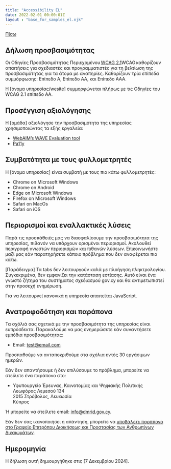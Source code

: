 ```yaml
---
title: "Accessibility EL"
date: 2022-02-01 00:00:01Z
layout : "base_for_samples_el.njk"
---
```

<!--beforeMain-->
<section class="govcy-container">
    <a class="govcy-back-link" href="#">Πίσω</a>
</section>
 <!--main-->
 <main class="govcy-container">
    <div class="govcy-row">
        <article class="govcy-col-8">
            <h1>Δήλωση προσβασιμότητας</h1>
            <p>Οι Οδηγίες Προσβασιμότητας Περιεχομένου <a href="https://www.w3.org/TR/WCAG21/" rel="noreferrer noopener" target="_blank">WCAG 2.1</a>WCAG καθορίζουν απαιτήσεις για σχεδιαστές και προγραμματιστές για τη βελτίωση της προσβασιμότητας για τα άτομα με αναπηρίες. Καθορίζουν τρία επίπεδα συμμόρφωσης: Επίπεδο A, Επίπεδο AA, και Επίπεδο AAA.</p> 
            <p>Η [όνομα υπηρεσίας/wesite] συμμορφώνεται πλήρως με τις Οδηγίες του WCAG 2.1 επίπεδο AA. </p>
            <h2>Προσέγγιση αξιολόγησης</h2>
            <p>Η [ομάδα] αξιολόγησε την προσβασιμότητα της υπηρεσίας χρησιμοποιώντας τα εξής εργαλεία: </p>
            <ul>
                <li><a href="https://wave.webaim.org/" rel="noreferrer noopener" target="_blank">WebAIM’s WAVE Evaluation tool</a> </li>
                <li><a href="https://pa11y.org/" rel="noreferrer noopener" target="_blank">Pa11y</a> </li>
            </ul>
            <h2>Συμβατότητα με τους φυλλομετρητές</h2> 
            <p>Η [όνομα υπηρεσίας] είναι συμβατή με τους πιο κάτω φυλλομετρητές:</p> 
            <ul>
                <li>Chrome on Microsoft Windows</li>
                <li>Chrome on Android</li> 
                <li>Edge on Microsoft Windows</li> 
                <li>Firefox on Microsoft Windows</li>
                <li>Safari on MacOs</li>
                <li>Safari on iOS</li> 
            </ul>
            <h2>Περιορισμοί και εναλλακτικές λύσεις</h2>
            <p>Παρά τις προσπάθειές μας να διασφαλίσουμε την προσβασιμότητα της υπηρεσίας, πιθανόν να υπάρχουν ορισμένοι περιορισμοί. Ακολουθεί περιγραφή γνωστών περιορισμών και πιθανών λύσεων. Επικοινωνήστε μαζί μας εάν παρατηρήσετε κάποιο πρόβλημα που δεν αναφέρεται πιο κάτω. </p>
            <p>[Παράδειγμα] Τα tabs δεν λειτουργούν καλά με πλοήγηση πληκτρολoγίου. Συγκεκριμένα, δεν εμφανίζει την κατάσταση εστίασης. Αυτό είναι ένα γνωστό ζήτημα του συστήματος σχεδιασμού gov.cy και θα αντιμετωπιστεί στην προσεχή ενημέρωση. </p>
            <p>Για να λειτουργεί κανονικά η υπηρεσία απαιτείται JavaScript.</p>
            <h2>Ανατροφοδότηση και παράπονα</h2> 
            <p>Τα σχόλιά σας σχετικά με την προσβασιμότητα της υπηρεσίας είναι ευπρόσδεκτα. Παρακαλούμε να μας ενημερώσετε εάν συναντήσετε εμπόδια προσβασιμότητας:</p> 
            <ul class="govcy-list-unstyled">
                <li>Email: <a href="mailto:test@email.com" target="_blank">test@email.com</a></li>
            </ul>
            <p>Προσπαθούμε να ανταποκριθούμε στα σχόλια εντός 30 εργάσιμων ημερών.</p>
            <p>Εάν δεν απαντήσουμε ή δεν επιλύσουμε το πρόβλημα, μπορείτε να στείλετε ένα παράπονο στο: </p>
            <ul class="govcy-list-unstyled">
                <li>Υφυπουργείο Έρευνας, Καινοτομίας και Ψηφιακής Πολιτικής<br>Λεωφόρος Λεμεσού 134<br>2015 Στρόβολος, Λευκωσία<br>Κύπρος</li>
            </ul>
            <p>Ή μπορείτε να στείλετε email: <a href="mailto:info@dmrid.gov.cy" target="_blank">info@dmrid.gov.cy</a>.</p>
            <p>Εάν δεν σας ικανοποιήσει η απάντηση, μπορείτε να <a href="https://eforms.mof.gov.cy/eforms/eforms.nsf/complaintformombudsman_gr/complaintformombudsman_gr?OpenForm" target="_blank">υποβάλετε παράπονο στο Γραφείο Επιτρόπου Διοικήσεως και Προστασίας των Ανθρωπίνων Δικαιωμάτων</a>.</p>
            <h2>Ημερομηνία</h2>
            <p>Η δήλωση αυτή δημιουργήθηκε στις [7 Δεκεμβρίου 2024]. </p>
        </article>
    </div>
</main>